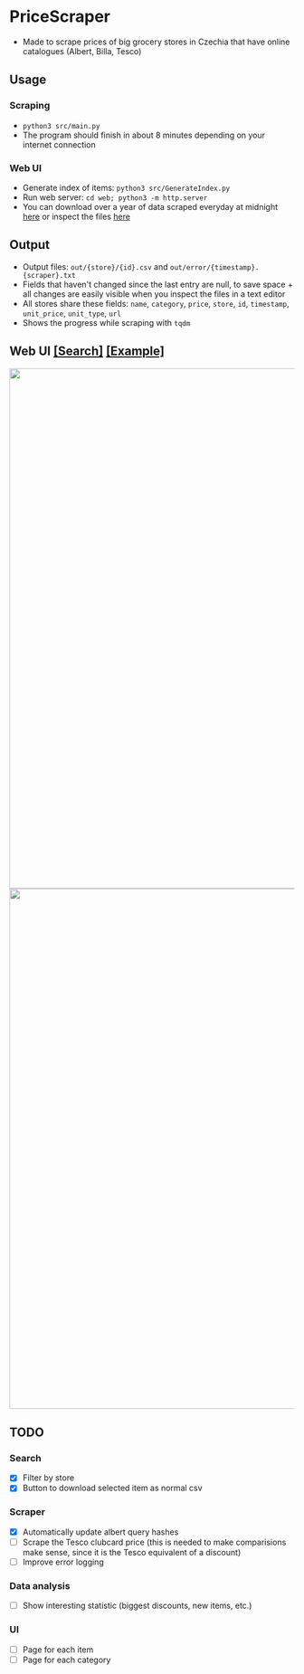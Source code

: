 # PriceScraper
- Made to scrape prices of big grocery stores in Czechia that have online catalogues (Albert, Billa, Tesco) 

## Usage
### Scraping
- `python3 src/main.py`
- The program should finish in about 8 minutes depending on your internet connection
### Web UI
- Generate index of items: `python3 src/GenerateIndex.py`
- Run web server: `cd web; python3 -m http.server`
- You can download over a year of data scraped everyday at midnight [here](https://prices.kasos.cz/out.tar.gz) or inspect the files [here](https://prices.kasos.cz/data/)

## Output
- Output files: `out/{store}/{id}.csv` and `out/error/{timestamp}.{scraper}.txt`
- Fields that haven't changed since the last entry are null, to save space + all changes are easily visible when you inspect the files in a text editor
- All stores share these fields: `name`, `category`, `price`, `store`, `id`, `timestamp`, `unit_price`, `unit_type`, `url`
- Shows the progress while scraping with `tqdm`

## Web UI [[Search]](https://prices.kasos.cz/) [[Example]](https://prices.kasos.cz/graph.html?ids[]=tesco%2F2001019141652.csv&ids[]=tesco%2F2001130909583.csv&ids[]=tesco%2F2001000151875.csv&ids[]=tesco%2F2001130898559.csv&ids[]=tesco%2F2001130294293.csv&ids[]=tesco%2F2001130907487.csv&ids[]=tesco%2F2001130294254.csv&ids[]=tesco%2F2001130905057.csv&ids[]=tesco%2F2001130905063.csv&ids[]=tesco%2F2001130905073.csv&ids[]=albert%2F20480905.csv&ids[]=albert%2F22459466.csv&ids[]=albert%2F27344064.csv&ids[]=albert%2F26109718.csv&ids[]=albert%2F21976056.csv&ids[]=billa%2F82322229.csv&ids[]=billa%2F82316363.csv&ids[]=billa%2F82315094.csv)

<img src="https://michalhrbek.github.io/images/pricescraper/chartjs_plot.png" width=920>
<img src="https://michalhrbek.github.io/images/pricescraper/search.png" width=920>

## TODO
### Search
- [x] Filter by store
- [x] Button to download selected item as normal csv
### Scraper
- [x] Automatically update albert query hashes
- [ ] Scrape the Tesco clubcard price (this is needed to make comparisions make sense, since it is the Tesco equivalent of a discount)
- [ ] Improve error logging
### Data analysis
- [ ] Show interesting statistic (biggest discounts, new items, etc.)
### UI
- [ ] Page for each item
- [ ] Page for each category
